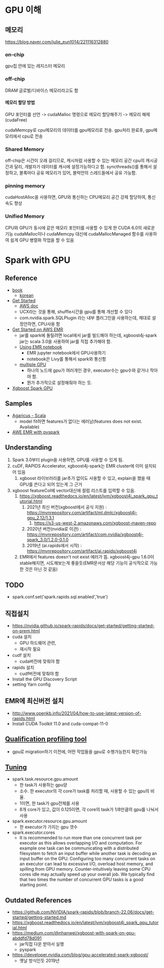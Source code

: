 # GPU 이해

## 메모리
https://blog.naver.com/julie_eun1014/221116312880

### on-chip
gpu칩 안에 있는 레지스터 메모리

### off-chip
DRAM
글로벌/디바이스 메모리라고도 함

#### 메모리 할당 방법
GPU 포인터를 선언 -> cudaMalloc 명령으로 메모리 할당해주기 -> 메모리 해제(cudaFree)

cudaMemcpy로 cpu메모리의 데이터를 gpu메모리로 전송. gpu처리 완료후, gpu메모리에서 cpu로 전송

### Shared Memory
off-chip은 시간이 오래 걸리므로, 캐시처럼 사용할 수 있는 메모리 공간
cpu의 캐시공간과 달리, 개발자가 데이터를 캐시에 설정가능하다고 함. syncthreads()를 통해서 설정하고, 블록마다 공유 메모리가 있어, 블럭안의 스레드들에서 공유 가능함.

### pinning memory
cudaHostAlloc을 사용하면, GPU와 통신하는 CPU메모리 공간 강제 할당하여, 통신 속도 향상

### Unified Memory
CPU와 GPU가 동시에 같은 메모리 포인터를 사용할 수 있게 한 CUDA 6.0의 새로운 기능
cudaMalloc이나 cudaMemcpy 대신에
cudaMallocManaged 함수를 사용하여 쉽게 GPU 병렬화 작업을 할 수 있음





# Spark with GPU

## Reference
- [book](https://images.nvidia.com/aem-dam/Solutions/deep-learning/deep-learning-ai/solutions/Accelerating-Apache-Spark-3-08262021.pdf)
  - [korean](https://www.nvidia.com/ko-kr/ai-data-science/spark-ebook/getting-started-spark-3/)
- [Get Started](https://nvidia.github.io/spark-rapids/docs/get-started/getting-started-aws-emr.html)
  - [AWS doc](https://docs.aws.amazon.com/emr/latest/ReleaseGuide/emr-spark-rapids.html)
  - UCX라는 것을 통해, shuffle시간을 gpu를 통해 개선할 수 있다
  - com.nvidia.spark.SQLPlugin 라는 내부 플러그인을 사용하는데, 제대로 설정안하면, CPU사용 함
- [Get Started on AWS EMR](https://nvidia.github.io/spark-rapids/docs/get-started/getting-started-aws-emr.html)
  - jar를 spark에 돌릴려면 local에서 jar를 빌드해야 하는데, xgboost4j-spark jar는 scala 3.0을 사용하여 jar를 직접 추가해야 함.
  - [Using EMR notebook](https://github.com/NVIDIA/spark-xgboost-examples/blob/spark-2/getting-started-guides/csp/aws/Using_EMR_Notebook.md)
    - EMR jupyter notebook에서 GPU사용하기
    - notebook은 Livy를 통해서 spark와 통신함
  - [multiple GPU](https://github.com/NVIDIA/spark-xgboost-examples/blob/spark-2/advanced-topics/multi-gpu.md)
    - 하나의 노드에 gpu가 여러개인 경우, executor수는 gpu수와 같거나 작아야 함.
    - 뭔가 추가적으로 설정해줘야 하는 듯.
- [Xgboost Spark GPU]()

## Samples
- [Agaricus - Scala](https://github.com/NVIDIA/spark-xgboost-examples/blob/spark-3/examples/notebooks/scala/agaricus-gpu.ipynb)
  - model fit하면 features가 없다는 에러남(features does not exist. Available)
- [AWE EMR with pyspark](https://github.com/NVIDIA/spark-rapids/blob/main/docs/demo/AWS-EMR/Mortgage-ETL-GPU-EMR.ipynb)


## Understanding
1. Spark 3.0부터 plugin을 사용하면, GPU를 사용할 수 있게 됨.
2. cuDF, RAPIDS Accelerator, xgboost4j-spark는 EMR cluster에 이미 설치되어 있음
   1. xgboost 라이브러리를 jar추가 없이도 사용할 수 있고, explain을 했을 때 GPU를 쓴다고 되어 있는게 그 근거
3. xgboost featureCol에 vector대신에 컬럼 리스트를 입력할 수 있음.
   1. https://xgboost.readthedocs.io/en/latest/jvm/xgboost4j_spark_gpu_tutorial.html
      1. 2021년 최신 버전(xgboost에서 공식 지원) : https://mvnrepository.com/artifact/ml.dmlc/xgboost4j-gpu_2.12/1.3.1
         1. https://s3-us-west-2.amazonaws.com/xgboost-maven-repo
      2. 2020년 버전(nvidia로 이관) : https://mvnrepository.com/artifact/com.nvidia/xgboost4j-spark_3.0/1.2.0-0.1.0
      3. 2019년 (ai.rapids에서 시작) : https://mvnrepository.com/artifact/ai.rapids/xgboost4j
   2. EMR에서 features doesn't not exist 에러가 뜸. xgboost4j-gpu 1.6.0이 stable해지면, 시도해보는게 좋을듯(EMR문서상 해당 기능이 공식적으로 가능한 것은 아닌 것 같음)

## TODO
- spark.conf.set('spark.rapids.sql.enabled','true')

## 직접설치
- https://nvidia.github.io/spark-rapids/docs/get-started/getting-started-on-prem.html
- cuda 설치
  - GPU 하드웨어 관련,
  - 재시작 필요
- cudf 설치
  - cuda버전에 맞춰야 함
- rapids 설치
  - cudf버전에 맞춰야 함
- Install the GPU Discovery Script
- setting Yarn config

## EMR에 최신버전 설치
- http://www.openkb.info/2021/04/how-to-use-latest-version-of-rapids.html
- Install CUDA Toolkit 11.0 and cuda-compat-11-0

## [Qualification profiling tool](https://nvidia.github.io/spark-rapids/docs/get-started/getting-started-workload-qualification.html)
- gpu로 migration하기 이전에, 어떤 작업들을 gpu로 수행가능한지 확인가능

## [Tuning](https://nvidia.github.io/spark-rapids/docs/tuning-guide.html)

- spark.task.resource.gpu.amount
  - 한 task가 사용하는 gpu양
  - 소수. 한 executor의 각 core가 task를 처리할 때, 사용할 수 있는 gpu의 비율.
  - 1이면, 한 task가 gpu전체를 사용
  - 8개 core가 있고, 값이 0.125이면, 각 core의 task가 1/8만큼의 gpu를 나눠서 사용
- spark.executor.resource.gpu.amount
  - 한 executor가 가지는 gpu 갯수
- spark.executor.cores
  - It is recommended to run more than one concurrent task per executor as this allows overlapping I/O and computation. For example one task can be communicating with a distributed filesystem to fetch an input buffer while another task is decoding an input buffer on the GPU. Configuring too many concurrent tasks on an executor can lead to excessive I/O, overload host memory, and spilling from GPU memory. Counter-intuitively leaving some CPU cores idle may actually speed up your overall job. We typically find that two times the number of concurrent GPU tasks is a good starting point.
  

## Outdated References
- https://github.com/NVIDIA/spark-rapids/blob/branch-22.06/docs/get-started/getting-started.md
- https://xgboost.readthedocs.io/en/latest/jvm/xgboost4j_spark_gpu_tutorial.html
- https://medium.com/@nhanwei/xgboost-with-spark-on-gpu-abddfd78d091
    - jar직접 다운 받아서 실행
    - pyspark
- https://developer.nvidia.com/blog/gpu-accelerated-spark-xgboost/
    - 옛날 방식인듯 2019년
